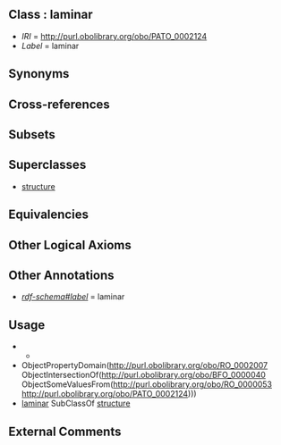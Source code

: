 
## Class : laminar

 * *IRI* = http://purl.obolibrary.org/obo/PATO_0002124
 * *Label* = laminar

## Synonyms


## Cross-references


## Subsets


## Superclasses

 * [structure](../../PATO/41/PATO_0000141.md)

## Equivalencies


## Other Logical Axioms


## Other Annotations

 * *[rdf-schema#label](../../el/rdf-schema#label.md)* = laminar

## Usage

 * -
 * ObjectPropertyDomain(<http://purl.obolibrary.org/obo/RO_0002007> ObjectIntersectionOf(<http://purl.obolibrary.org/obo/BFO_0000040> ObjectSomeValuesFrom(<http://purl.obolibrary.org/obo/RO_0000053> <http://purl.obolibrary.org/obo/PATO_0002124>)))
 * [laminar](../../PATO/24/PATO_0002124.md) SubClassOf [structure](../../PATO/41/PATO_0000141.md)

## External Comments

